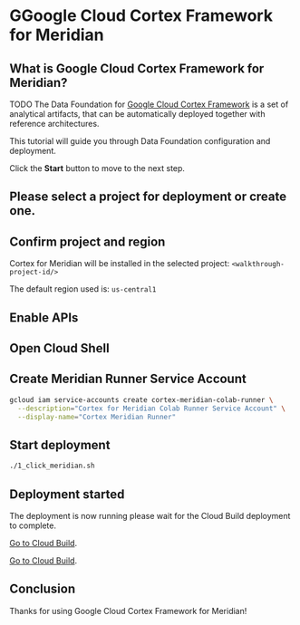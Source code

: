 # GGoogle Cloud Cortex Framework for Meridian
<walkthrough-tutorial-duration duration="30min"></walkthrough-tutorial-duration>

## What is Google Cloud Cortex Framework for Meridian?

TODO
The Data Foundation for [Google Cloud Cortex Framework](https://cloud.google.com/solutions/cortex) is a set of analytical artifacts, that can be automatically deployed together with reference architectures.

This tutorial will guide you through Data Foundation configuration and deployment.

Click the **Start** button to move to the next step.

## Please select a project for deployment or create one.
<walkthrough-project-setup billing=true></walkthrough-project-setup>

## Confirm project and region

Cortex for Meridian will be installed in the selected project: `<walkthrough-project-id/>`

The default region used is: `us-central1`

## Enable APIs
<walkthrough-cloud-shell-icon></walkthrough-cloud-shell-icon>

<walkthrough-enable-apis apis="bigquery.googleapis.com,cloudbuild.googleapis.com"></walkthrough-enable-apis>

## Open Cloud Shell
<walkthrough-open-cloud-shell-button></walkthrough-open-cloud-shell-button>

## Create Meridian Runner Service Account
<walkthrough-cloud-shell-icon></walkthrough-cloud-shell-icon>




```sh
gcloud iam service-accounts create cortex-meridian-colab-runner \
  --description="Cortex for Meridian Colab Runner Service Account" \
  --display-name="Cortex Meridian Runner"
```

## Start deployment
<walkthrough-cloud-shell-icon></walkthrough-cloud-shell-icon>
```sh
./1_click_meridian.sh
```

## Deployment started

<walkthrough-notification-menu-icon></walkthrough-notification-menu-icon>

The deployment is now running please wait for the Cloud Build deployment to complete.

[Go to Cloud Build](https://console.cloud.google.com/cloud-build/builds).

[Go to Cloud Build](https://console.cloud.google.com/cloud-build/builds?target=_blank).

## Conclusion

Thanks for using Google Cloud Cortex Framework for Meridian!

<walkthrough-conclusion-trophy></walkthrough-conclusion-trophy>